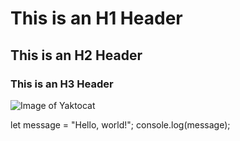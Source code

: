 # This is an H1 Header
## This is an H2 Header
### This is an H3 Header

![Image of Yaktocat](https://octodex.github.com/images/yaktocat.png)

let message = "Hello, world!";
console.log(message);

